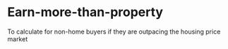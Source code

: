 # Earn-more-than-property
To calculate for non-home buyers if they are outpacing the housing price market

